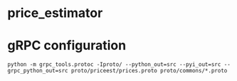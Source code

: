# price_estimator

# gRPC configuration
```
python -m grpc_tools.protoc -Iproto/ --python_out=src --pyi_out=src --grpc_python_out=src proto/priceest/prices.proto proto/commons/*.proto
```
